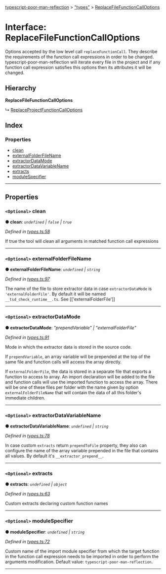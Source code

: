 [typescript-poor-man-reflection](../README.md) > ["types"](../modules/_types_.md) > [ReplaceFileFunctionCallOptions](../interfaces/_types_.replacefilefunctioncalloptions.md)

# Interface: ReplaceFileFunctionCallOptions

Options accepted by the low level call `replaceFunctionCall`. They describe the requirements of the function call expressions in order to be changed. typescript-poor-man-reflection will iterate every file in the project and if any function call expression satisfies this options then its attributes it will be changed.

## Hierarchy

**ReplaceFileFunctionCallOptions**

↳  [ReplaceProjectFunctionCallOptions](_types_.replaceprojectfunctioncalloptions.md)

## Index

### Properties

* [clean](_types_.replacefilefunctioncalloptions.md#clean)
* [externalFolderFileName](_types_.replacefilefunctioncalloptions.md#externalfolderfilename)
* [extractorDataMode](_types_.replacefilefunctioncalloptions.md#extractordatamode)
* [extractorDataVariableName](_types_.replacefilefunctioncalloptions.md#extractordatavariablename)
* [extracts](_types_.replacefilefunctioncalloptions.md#extracts)
* [moduleSpecifier](_types_.replacefilefunctioncalloptions.md#modulespecifier)

---

## Properties

<a id="clean"></a>

### `<Optional>` clean

**● clean**: *`undefined` \| `false` \| `true`*

*Defined in [types.ts:58](https://github.com/cancerberoSgx/typescript-poor-man-reflection/blob/d1e53d1/src/types.ts#L58)*

If true the tool will clean all arguments in matched function call expressions

___
<a id="externalfolderfilename"></a>

### `<Optional>` externalFolderFileName

**● externalFolderFileName**: *`undefined` \| `string`*

*Defined in [types.ts:97](https://github.com/cancerberoSgx/typescript-poor-man-reflection/blob/d1e53d1/src/types.ts#L97)*

The name of the file to store extractor data in case `extractorDataMode` is `'externalFolderFile'`. By default it will be named `__tsd_check_runtime__.ts`. See \[\['externalFolderFile'\]\]

___
<a id="extractordatamode"></a>

### `<Optional>` extractorDataMode

**● extractorDataMode**: *"prependVariable" \| "externalFolderFile"*

*Defined in [types.ts:91](https://github.com/cancerberoSgx/typescript-poor-man-reflection/blob/d1e53d1/src/types.ts#L91)*

Mode in which the extractor data is stored in the source code.

If `prependVariable`, an array variable will be prepended at the top of the same file and function calls will access the array directly.

If `externalFolderFile`, the data is stored in a separate file that exports a function to access to array. An import declaration will be added to the file and function calls will use the imported function to access the array. There will be one of these files per folder with the name given by option `externalFolderFileName` that will contain the data of all this folder's immediate children.

___
<a id="extractordatavariablename"></a>

### `<Optional>` extractorDataVariableName

**● extractorDataVariableName**: *`undefined` \| `string`*

*Defined in [types.ts:78](https://github.com/cancerberoSgx/typescript-poor-man-reflection/blob/d1e53d1/src/types.ts#L78)*

In case custom `extracts` return `prependToFile` property, they also can configure the name of the array variable prepended in the file that contains all values. By default it's `__extractor_prepend__`.

___
<a id="extracts"></a>

### `<Optional>` extracts

**● extracts**: *`undefined` \| `object`*

*Defined in [types.ts:63](https://github.com/cancerberoSgx/typescript-poor-man-reflection/blob/d1e53d1/src/types.ts#L63)*

Custom extracts declaring custom function names

___
<a id="modulespecifier"></a>

### `<Optional>` moduleSpecifier

**● moduleSpecifier**: *`undefined` \| `string`*

*Defined in [types.ts:72](https://github.com/cancerberoSgx/typescript-poor-man-reflection/blob/d1e53d1/src/types.ts#L72)*

Custom name of the import module specifier from which the target function in the function call expression needs to be imported in order to perform the arguments modification. Default value: `typescript-poor-man-reflection`.

___

